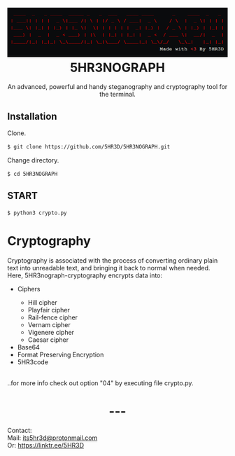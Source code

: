 <h1 align="center">
  <br>
  <a href="https://github.com/5HR3D/5HR3NOGRAPH"><img src="https://github.com/5HR3D/5HR3NOGRAPH/blob/main/Images/5HR3NOGRAPH-logo.png" alt="5HR3NOGRAPH"></a>
  <br>
  5HR3NOGRAPH
  <br>
</h1>

<p align="center">An advanced, powerful and handy steganography and cryptography tool for the terminal.</p>


## Installation

Clone.
```sh
$ git clone https://github.com/5HR3D/5HR3NOGRAPH.git
```
Change directory.
```sh
$ cd 5HR3NOGRAPH
```

## START
```sh
$ python3 crypto.py
```
# Cryptography
Cryptography is associated with the process of converting ordinary plain text into unreadable text, and bringing it back to normal when needed. <br>
Here, 5HR3nograph-cryptography encrypts data into:
<ul>
  <li>Ciphers</li>
  <ul>
    <li>Hill cipher</li>
    <li>Playfair cipher</li>
    <li>Rail-fence cipher</li>
    <li>Vernam cipher</li>
    <li>Vigenere cipher</li>
    <li>Caesar cipher</li>
  </ul>
  <li>Base64</li>
  <li>Format Preserving Encryption</li>
  <li>5HR3code</li>
    </ul>
    <br>..for more info check out option "04" by executing file crypto.py.
    <h1 align="center">---</h1>
    
Contact:<br>
Mail: its5hr3d@protonmail.com<br>Or: https://linktr.ee/5HR3D


